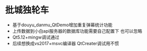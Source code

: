 # 批城独轮车
* 基于douyu_danmu_QtDemo增加重复弹幕统计功能
* 上传数据到小白api服务器的数据库功能需要自己配置下 也可以忽略
* Qt5.12+mingw调试通过
* 后续想换成vs2017+msvc编译器 QtCreater调试用不惯

